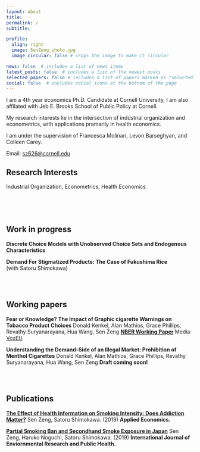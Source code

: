 ```yaml
---
layout: about
title:
permalink: /
subtitle:

profile:
  align: right
  image: SenZeng_photo.jpg
  image_circular: false # crops the image to make it circular

news: false  # includes a list of news items
latest_posts: false  # includes a list of the newest posts
selected_papers: false # includes a list of papers marked as "selected={true}"
social: false  # includes social icons at the bottom of the page
---
```


<!-- bundle exec jekyll serve
bin/deploy --user
git push -->


I am a 4th year economics Ph.D. Candidate at Cornell University, I am also affilated with Jeb E. Brooks School of Public Policy at Cornell. 

My research interests lie in the intersection of industrial organization and econometrics, with applications pramarily in health economics. 

I am under the supervision of Francesca Molinari, Levon Barseghyan, and Colleen Carey.

Email: sz626@cornell.edu

## Research Interests

Industrial Organization, Econometrics, Health Economics

<!-- ### [CV](https://raw.githack.com/sen-zeng/sen-zeng.github.io/master/assets/pdf/CV_SenZeng.pdf) -->

<br><br><br>

## Work in progress

**Discrete Choice Models with Unobserved Choice Sets and Endogenous Characteristics**  

**Demand For Stigmatized Products: The Case of Fukushima Rice**  
(with Satoru Shimokawa)

<br><br>

## Working papers

**Fear or Knowledge? The Impact of Graphic cigarette Warnings on Tobacco Product Choices**
Donald Kenkel, Alan Mathios, Grace Phillips, Revathy Suryanarayana, Hua Wang, Sen Zeng
**[NBER Working Paper](https://www.nber.org/papers/w31534)**
Media: [VoxEU](https://cepr.org/voxeu/columns/fear-or-knowledge-impact-graphic-cigarette-warnings-tobacco-product-choices)

**Understanding the Demand-Side of an Illegal Market: Prohibition of Menthol Cigarettes**
Donald Kenkel, Alan Mathios, Grace Phillips, Revathy Suryanarayana, Hua Wang, Sen Zeng
**Draft coming soon!**

<br><br>

## Publications

**[The Effect of Health Information on Smoking Intensity: Does Addiction Matter?](https://doi.org/10.1080/00036846.2019.1691141)**
Sen Zeng, Satoru Shimokawa. (2019)
**Applied Economics.**

**[Partial Smoking Ban and Secondhand Smoke Exposure in Japan](https://doi.org/10.3390/ijerph16152804)**
Sen Zeng, Haruko Noguchi, Satoru Shimokawa. (2019)
**International Journal of Enviornmental Research and Public Health.**
